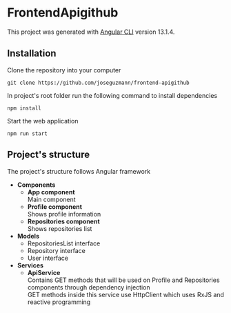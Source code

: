 # FrontendApigithub

This project was generated with [Angular CLI](https://github.com/angular/angular-cli) version 13.1.4.

## Installation

Clone the repository into your computer

```
git clone https://github.com/joseguzmann/frontend-apigithub
```

In project's root folder run the following command to install dependencies

```
npm install
```

Start the web application

```
npm run start
```

## Project's structure

The project's structure follows Angular framework

- **Components**
  - **App component**<br>
    Main component
  - **Profile component**<br>
    Shows profile information
  - **Repositories component**<br>
    Shows repositories list
- **Models**
  - RepositoriesList interface
  - Repository interface
  - User interface
- **Services**
  - **ApiService**<br>
    Contains GET methods that will be used on Profile and Repositories components through dependency injection<br>
    GET methods inside this service use HttpClient which uses RxJS and reactive programming
    
